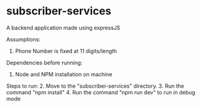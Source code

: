 # subscriber-services
A backend application made using expressJS

Assumptions:
1. Phone Number is fixed at 11 digits/length


Dependencies before running:
1. Node and NPM installation on machine

Steps to run:
2. Move to the "subscriber-services" directory.
3. Run the command "npm install"
4. Run the command "npm run dev" to run in debug mode

